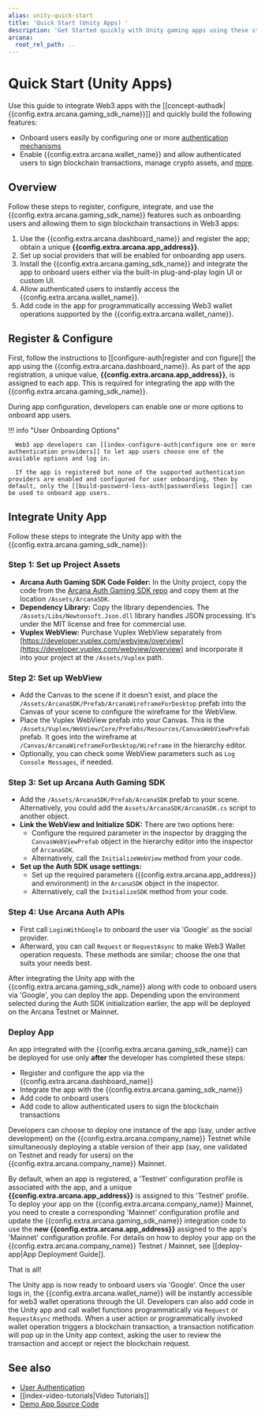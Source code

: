 ```yaml
---
alias: unity-quick-start
title: 'Quick Start (Unity Apps) '
description: 'Get Started quickly with Unity gaming apps using these step-by-step instructions. Register the Unity app, obtain a ClientID and then integrate the app with the Arcana Auth SDK.'
arcana:
  root_rel_path: ..
---
```


# Quick Start (Unity Apps)

Use this guide to integrate Web3 apps with the [[concept-authsdk| {{config.extra.arcana.gaming_sdk_name}}]] and quickly build the following features:

* Onboard users easily by configuring one or more [authentication mechanisms]({{page.meta.arcana.root_rel_path}}/concepts/authtype/arcanaauth.md#supported-authentication-mechanisms)
* Enable {{config.extra.arcana.wallet_name}} and allow authenticated users to sign blockchain transactions, manage crypto assets, and [more]({{page.meta.arcana.root_rel_path}}/concepts/anwallet/index.md).

## Overview

Follow these steps to register, configure, integrate, and use the {{config.extra.arcana.gaming_sdk_name}} features such as onboarding users and allowing them to sign blockchain transactions in Web3 apps:

1. Use the {{config.extra.arcana.dashboard_name}} and register the app; obtain a unique **{{config.extra.arcana.app_address}}**.
2. Set up social providers that will be enabled for onboarding app users.
3. Install the {{config.extra.arcana.gaming_sdk_name}} and integrate the app to onboard users either via the built-in plug-and-play login UI or custom UI.
4. Allow authenticated users to instantly access the {{config.extra.arcana.wallet_name}}.
5. Add code in the app for programmatically accessing Web3 wallet operations supported by the {{config.extra.arcana.wallet_name}}.

## Register & Configure

First, follow the instructions to [[configure-auth|register and con
figure]] the app using the {{config.extra.arcana.dashboard_name}}. As part of the app registration, a unique value, **{{config.extra.arcana.app_address}}**, is assigned to each app. This is required for integrating the app with the {{config.extra.arcana.gaming_sdk_name}}.

During app configuration, developers can enable one or more options to onboard app users.

!!! info "User Onboarding Options"

      Web3 app developers can [[index-configure-auth|configure one or more authentication providers]] to let app users choose one of the available options and log in.
        
      If the app is registered but none of the supported authentication providers are enabled and configured for user onboarding, then by default, only the [[build-password-less-auth|passwordless login]] can be used to onboard app users.

## Integrate Unity App

Follow these steps to integrate the Unity app with the {{config.extra.arcana.gaming_sdk_name}}:
### Step 1: Set up Project Assets

- **Arcana Auth Gaming SDK Code Folder:** In the Unity project, copy the code from the [Arcana Auth Gaming SDK repo](https://github.com/arcana-network/auth-unity/tree/main/Assets/ArcanaSDK) and copy them at the location `/Assets/ArcanaSDK`.
- **Dependency Library:** Copy the library dependencies. The `/Assets/Libs/Newtonsoft.Json.dll` library handles JSON processing. It's under the MIT license and free for commercial use.
- **Vuplex WebView:** Purchase Vuplex WebView separately from [https://developer.vuplex.com/webview/overview](https://developer.vuplex.com/webview/overview) and incorporate it into your project at the `/Assets/Vuplex` path.

### Step 2: Set up WebView

- Add the Canvas to the scene if it doesn't exist, and place the `/Assets/ArcanaSDK/Prefab/ArcanaWireframeForDesktop` prefab into the Canvas of your scene to configure the wireframe for the WebView.
- Place the Vuplex WebView prefab into your Canvas. This is the `/Assets/Vuplex/WebView/Core/Prefabs/Resources/CanvasWebViewPrefab` prefab. It goes into the wireframe at `/Canvas/ArcanaWireframeForDesktop/Wireframe` in the hierarchy editor.
- Optionally, you can check some WebView parameters such as `Log Console Messages`, if needed.

### Step 3: Set up Arcana Auth Gaming SDK

- Add the `/Assets/ArcanaSDK/Prefab/ArcanaSDK` prefab to your scene. Alternatively, you could add the `Assets/ArcanaSDK/ArcanaSDK.cs` script to another object.
- **Link the WebView and Initialize SDK:** There are two options here:
    - Configure the required parameter in the inspector by dragging the `CanvasWebViewPrefab` object in the hierarchy editor into the inspector of `ArcanaSDK`.
    - Alternatively, call the `InitializeWebView` method from your code.
- **Set up the Auth SDK usage settings:**
    - Set up the required parameters ({{config.extra.arcana.app_address}} and environment) in the `ArcanaSDK` object in the inspector.
    - Alternatively, call the `InitializeSDK` method from your code.

### Step 4: Use Arcana Auth APIs

- First call `LoginWithGoogle` to onboard the user via 'Google' as the social provider.
- Afterward, you can call `Request` or `RequestAsync` to make Web3 Wallet operation requests. These methods are similar; choose the one that suits your needs best.

After integrating the Unity app with the {{config.extra.arcana.gaming_sdk_name}} along with code to onboard users via 'Google', you can deploy the app.  Depending upon the environment selected during the Auth SDK initialization earlier, the app will be deployed on the Arcana Testnet or Mainnet.

### Deploy App

An app integrated with the {{config.extra.arcana.gaming_sdk_name}} can be deployed for use only **after** the developer has completed these steps:

* Register and configure the app via the {{config.extra.arcana.dashboard_name}} 
* Integrate the app with the {{config.extra.arcana.gaming_sdk_name}} 
* Add code to onboard users 
* Add code to allow authenticated users to sign the blockchain transactions

Developers can choose to deploy one instance of the app (say, under active development) on the {{config.extra.arcana.company_name}} Testnet while simultaneously deploying a stable version of their app (say, one validated on Testnet and ready for users) on the {{config.extra.arcana.company_name}} Mainnet.

By default, when an app is registered, a 'Testnet' configuration profile is associated with the app, and a unique **{{config.extra.arcana.app_address}}** is assigned to this 'Testnet' profile. To deploy your app on the {{config.extra.arcana.company_name}} Mainnet, you need to create a corresponding 'Mainnet' configuration profile and update the {{config.extra.arcana.gaming_sdk_name}} integration code to use the **new {{config.extra.arcana.app_address}}** assigned to the app's 'Mainnet' configuration profile. For details on how to deploy your app on the {{config.extra.arcana.company_name}} Testnet / Mainnet, see [[deploy-app|App Deployment Guide]].

That is all!

The Unity app is now ready to onboard users via 'Google'. Once the user logs in, the {{config.extra.arcana.wallet_name}} will be instantly accessible for web3 wallet operations through the UI. Developers can also add code in the Unity app and call wallet functions programmatically via `Request` or `RequestAsync` methods. When a user action or programmatically invoked wallet operation triggers a blockchain transaction, a transaction notification will pop up in the Unity app context, asking the user to review the transaction and accept or reject the blockchain request.

## See also

* [User Authentication]({{page.meta.arcana.root_rel_path}}/concepts/authtype/arcanaauth.md)
* [[index-video-tutorials|Video Tutorials]]
* [Demo App Source Code](https://github.com/arcana-network/auth-unity/tree/main/Assets/Demo)